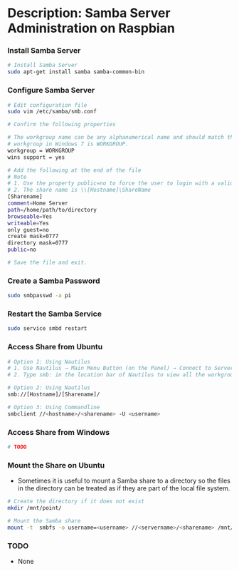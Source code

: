 # Description: Samba Server Administration on Raspbian

### Install Samba Server
```bash
# Install Samba Server
sudo apt-get install samba samba-common-bin
```

### Configure Samba Server
```bash
# Edit configuration file
sudo vim /etc/samba/smb.conf

# Confirm the following properties

# The workgroup name can be any alphanumerical name and should match the workgroup one would like to join. The default 
# workgroup in Windows 7 is WORKGROUP.
workgroup = WORKGROUP
wins support = yes

# Add the following at the end of the file
# Note
# 1. Use the property public=no to force the user to login with a valid user (pi) before accessing the shared folders.
# 2. The share name is \\[Hostname]\ShareName
[Sharename]
comment=Home Server
path=/home/path/to/directory
browseable=Yes
writeable=Yes
only guest=no
create mask=0777
directory mask=0777
public=no

# Save the file and exit.
```

### Create a Samba Password
```bash
sudo smbpasswd -a pi
```

### Restart the Samba Service
```bash
sudo service smbd restart
```

### Access Share from Ubuntu
```bash
# Option 1: Using Nautilus 
# 1. Use Nautilus → Main Menu Button (on the Panel) → Connect to Server. 
# 2. Type smb: in the location bar of Nautilus to view all the workgroups.

# Option 2: Using Nautilus
smb://[Hostname]/[Sharename]/

# Option 3: Using Commandline
smbclient //<hostname>/<sharename> -U <username>
```

### Access Share from Windows
```bash
# TODO
```

### Mount the Share on Ubuntu
- Sometimes it is useful to mount a Samba share to a directory so the files in the directory can be treated as if they 
  are part of the local file system.
```bash
# Create the directory if it does not exist
mkdir /mnt/point/

# Mount the Samba share
mount -t  smbfs -o username=<username> //<servername>/<sharename> /mnt/point/
```

### TODO
- None
